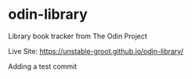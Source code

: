 # odin-library
Library book tracker from The Odin Project

Live Site: https://unstable-groot.github.io/odin-library/

Adding a test commit 